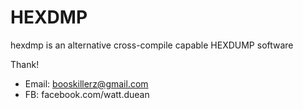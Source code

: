 # HEXDMP

hexdmp is an alternative cross-compile capable HEXDUMP software


Thank!

- Email: booskillerz@gmail.com
- FB: facebook.com/watt.duean
